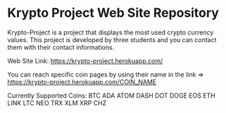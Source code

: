 # Krypto Project Web Site Repository
Krypto-Project is a project that displays the most used crypto currency values.
This project is developed by three students and you can contact them with their contact informations.

Web Site Link: https://krypto-project.herokuapp.com/

You can reach specific coin pages by using their name in the link => https://krypto-project.herokuapp.com/COIN_NAME

Currently Supported Coins:
BTC
ADA
ATOM
DASH
DOT
DOGE
EOS
ETH
LINK
LTC
NEO
TRX
XLM
XRP
CHZ
